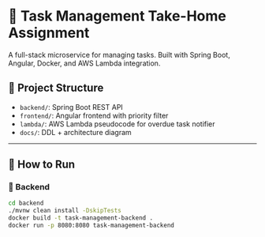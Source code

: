 # 🧠 Task Management Take-Home Assignment

A full-stack microservice for managing tasks. Built with Spring Boot, Angular, Docker, and AWS Lambda integration.

## 📂 Project Structure

- `backend/`: Spring Boot REST API
- `frontend/`: Angular frontend with priority filter
- `lambda/`: AWS Lambda pseudocode for overdue task notifier
- `docs/`: DDL + architecture diagram

---

## 🚀 How to Run

### 🔧 Backend

```bash
cd backend
./mvnw clean install -DskipTests
docker build -t task-management-backend .
docker run -p 8080:8080 task-management-backend

